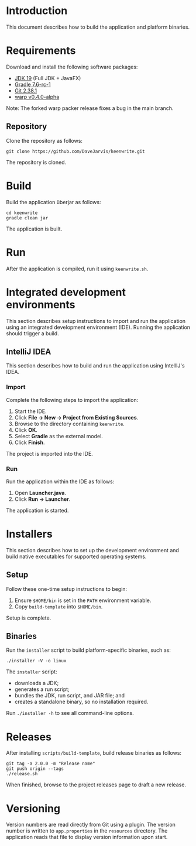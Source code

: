 # Introduction

This document describes how to build the application and platform binaries.

# Requirements

Download and install the following software packages:

* [JDK 19](https://bell-sw.com/pages/downloads) (Full JDK + JavaFX)
* [Gradle 7.6-rc-1](https://services.gradle.org/distributions/gradle-7.6-rc-1-bin.zip)
* [Git 2.38.1](https://git-scm.com/downloads)
* [warp v0.4.0-alpha](https://github.com/Reisz/warp/releases/tag/v0.4.0)

Note: The forked warp packer release fixes a bug in the main branch.

## Repository

Clone the repository as follows:

    git clone https://github.com/DaveJarvis/keenwrite.git

The repository is cloned.

# Build

Build the application überjar as follows:

    cd keenwrite
    gradle clean jar

The application is built.

# Run

After the application is compiled, run it using `keenwrite.sh`.

# Integrated development environments

This section describes setup instructions to import and run the application
using an integrated development environment (IDE). Running the application
should trigger a build.

## IntelliJ IDEA

This section describes how to build and run the application using
IntellIJ's IDEA.

### Import

Complete the following steps to import the application:

1. Start the IDE.
1. Click **File → New → Project from Existing Sources**.
1. Browse to the directory containing `keenwrite`.
1. Click **OK**.
1. Select **Gradle** as the external model.
1. Click **Finish**.

The project is imported into the IDE.

### Run

Run the application within the IDE as follows:

1. Open **Launcher.java**.
1. Click **Run → Launcher**.

The application is started.

# Installers

This section describes how to set up the development environment and build
native executables for supported operating systems.

## Setup

Follow these one-time setup instructions to begin:

1. Ensure `$HOME/bin` is set in the `PATH` environment variable.
1. Copy `build-template` into `$HOME/bin`.

Setup is complete.

## Binaries

Run the `installer` script to build platform-specific binaries, such as:

    ./installer -V -o linux

The `installer` script:

* downloads a JDK;
* generates a run script;
* bundles the JDK, run script, and JAR file; and
* creates a standalone binary, so no installation required.

Run `./installer -h` to see all command-line options.

# Releases

After installing `scripts/build-template`, build release binaries as follows:

    git tag -a 2.0.0 -m "Release name"
    git push origin --tags
    ./release.sh

When finished, browse to the project releases page to draft a new release.

# Versioning

Version numbers are read directly from Git using a plugin. The version
number is written to `app.properties` in the `resources` directory. The
application reads that file to display version information upon start.

